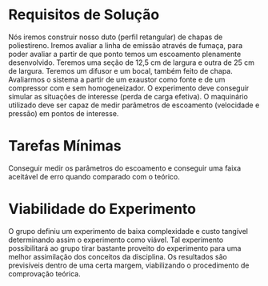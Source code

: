 # Requisitos de Solução
   Nós iremos construir nosso duto (perfil retangular) de chapas de poliestireno.
Iremos avaliar a linha de emissão através de fumaça, para poder avaliar a partir de que ponto temos um escoamento plenamente desenvolvido.
Teremos uma seção de 12,5 cm de largura e outra de 25 cm de largura.
Teremos um difusor e um bocal, também feito de chapa.
Avaliarmos o sistema a partir de um exaustor como fonte e de um compressor com e sem homogeneizador.
O experimento deve conseguir simular as situações de interesse (perda de carga efetiva).
O maquinário utilizado deve ser capaz de medir parâmetros de escoamento (velocidade e pressão) em pontos de interesse.
# Tarefas Mínimas
   Conseguir medir os parâmetros do escoamento e conseguir uma faixa aceitável de erro quando comparado com o teórico.
# Viabilidade do Experimento
   O grupo definiu um experimento de baixa complexidade e custo tangível determinando assim o experimento como viável. Tal experimento possibilitará ao grupo tirar bastante proveito do experimento para uma melhor assimilação dos conceitos da disciplina. Os resultados são previsíveis dentro de uma certa margem, viabilizando o procedimento de comprovação teórica.
